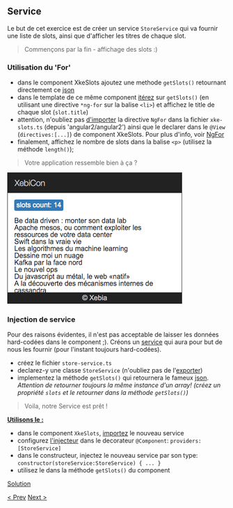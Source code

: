 ## Service

Le but de cet exercice est de créer un service `StoreService` qui va fournir une liste de slots, ainsi que d'afficher les titres de chaque slot.

> Commençons par la fin - affichage des slots :)


### Utilisation du 'For'

- dans le component XkeSlots ajoutez une methode `getSlots()` retournant directement ce [json](3-store-service-json.md)
- dans le template de ce même component [itérez](https://docs.google.com/presentation/d/1SBuErwnXg_bsTr3wfqXrVFI7cgMyEe6z5T5_Ti5Gg7g/edit?pli=1#slide=id.gdfca0523e_0_12) sur `getSlots()` (en utilisant une directive `*ng-for` sur la balise `<li>`) et affichez le title de chaque slot (`slot.title`)
- attention, n'oubliez pas [d'importer](https://docs.google.com/presentation/d/1SBuErwnXg_bsTr3wfqXrVFI7cgMyEe6z5T5_Ti5Gg7g/edit?pli=1#slide=id.gdfca0523e_0_12) la directive `NgFor` dans la fichier `xke-slots.ts` (depuis 'angular2/angular2') ainsi que le declarer dans le `@View` (`directives:[...]`) de component XkeSlots. Pour plus d'info, voir [NgFor](https://docs.google.com/presentation/d/1SBuErwnXg_bsTr3wfqXrVFI7cgMyEe6z5T5_Ti5Gg7g/edit?pli=1#slide=id.gdfca0523e_0_12)
- finalement, affichez le nombre de slots dans la balise `<p>` (utilisez la méthode `length()`);


> Votre application ressemble bien à ça ?

![store service resultat](img/store-service-resultat.png)
  
  
### Injection de service

Pour des raisons évidentes, il n'est pas acceptable de laisser les données hard-codées dans le component ;).
Créons un [service](https://docs.google.com/presentation/d/1SBuErwnXg_bsTr3wfqXrVFI7cgMyEe6z5T5_Ti5Gg7g/edit?pli=1#slide=id.ge5d1fdac2_0_172) qui aura pour but de nous les fournir (pour l'instant toujours hard-codées).

- créez le fichier `store-service.ts`
- declarez-y une classe `StoreService` (n'oubliez pas de l'[exporter](https://docs.google.com/presentation/d/1SBuErwnXg_bsTr3wfqXrVFI7cgMyEe6z5T5_Ti5Gg7g/edit?pli=1#slide=id.ge5d1fdac2_0_172))
- implementez la méthode  `getSlots()` qui retournera le fameux [json](3-store-service-json.md). _Attention de retourner toujours la même instance d'un array! (créez un propriété `slots` et le retourner dans la méthode `getSlots()`)_


> Voila, notre Service est prêt !

**[Utilisons le :](http://xebia-france.github.io/slot-angular2/#/5/1)**

- dans le component `XkeSlots`, [importez](https://docs.google.com/presentation/d/1SBuErwnXg_bsTr3wfqXrVFI7cgMyEe6z5T5_Ti5Gg7g/edit?pli=1#slide=id.ge5d1fdac2_0_178) le nouveau service
- configurez [l'injecteur](https://docs.google.com/presentation/d/1SBuErwnXg_bsTr3wfqXrVFI7cgMyEe6z5T5_Ti5Gg7g/edit?pli=1#slide=id.ge5d1fdac2_0_178) dans le decorateur `@Component`:  `providers: [StoreService]`   
- dans le constructeur, injectez le nouveau service par son type: `constructor(storeService:StoreService) { ... }`
- utilisez le dans la méthode `getSlots()` du component 

[Solution](3-store-service-solution.md)

[< Prev](2-first-component.md) [Next >](4-slot-component.md)
